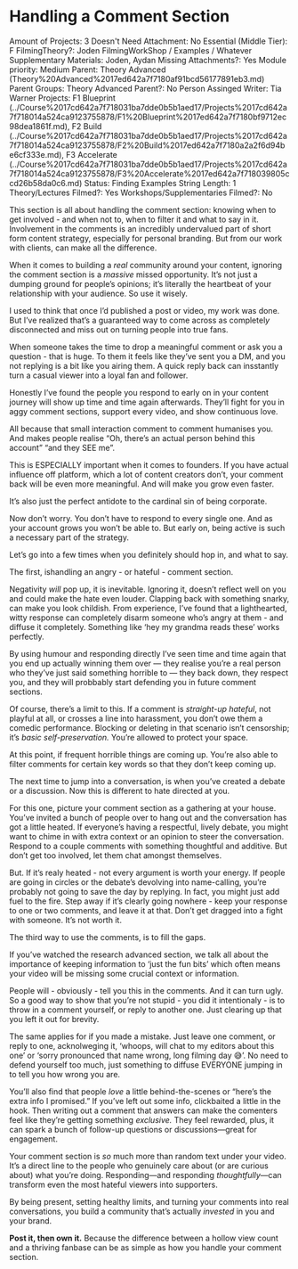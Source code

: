 # Handling a Comment Section

Amount of Projects: 3
Doesn't Need Attachment: No
Essential (Middle Tier): F
FilmingTheory?: Joden
FilmingWorkShop / Examples / Whatever Supplementary Materials: Joden, Aydan
Missing Attachments?: Yes
Module priority: Medium
Parent: Theory Advanced (Theory%20Advanced%2017ed642a7f7180af91bcd56177891eb3.md)
Parent Groups: Theory Advanced
Parent?: No
Person Assinged Writer: Tia Warner
Projects: F1 Blueprint (../Course%2017cd642a7f718031ba7dde0b5b1aed17/Projects%2017cd642a7f718014a524ca9123755878/F1%20Blueprint%2017ed642a7f7180bf9712ec98dea1861f.md), F2 Build (../Course%2017cd642a7f718031ba7dde0b5b1aed17/Projects%2017cd642a7f718014a524ca9123755878/F2%20Build%2017ed642a7f7180a2a2f6d94be6cf333e.md), F3 Accelerate (../Course%2017cd642a7f718031ba7dde0b5b1aed17/Projects%2017cd642a7f718014a524ca9123755878/F3%20Accelerate%2017ed642a7f718039805ccd26b58da0c6.md)
Status: Finding Examples
String Length: 1
Theory/Lectures Filmed?: Yes
Workshops/Supplementaries Filmed?: No

This section is all about handling the comment section: knowing when to get involved - and when not to, when to filter it and what to say in it. Involvement in the comments is an incredibly undervalued part of short form content strategy, especially for personal branding. But from our work with clients, can make all the difference. 

When it comes to building a *real* community around your content, ignoring the comment section is a *massive* missed opportunity. It’s not just a dumping ground for people’s opinions; it’s literally the heartbeat of your relationship with your audience. So use it wisely. 

I used to think that once I’d published a post or video, my work was done. But I’ve realized that’s a guaranteed way to come across as completel*y* disconnected and miss out on turning people into true fans. 

When someone takes the time to drop a meaningful comment or ask you a question - that is huge. To them it feels like they’ve sent you a DM, and you not replying is a bit like you airing them. A quick reply back can insstantly turn a casual viewer into a loyal fan and follower. 

Honestly I’ve found the people you respond to early on in your content journey will show up time and time again afterwards. They’ll fight for you in aggy comment sections, support every video, and show continuous love. 

All because that small interaction comment to comment humanises you. And makes people realise “Oh, there’s an actual person behind this account” “and they SEE me”.

This is ESPECIALLY important when it comes to founders. If you have actual influence off platform, which a lot of content creators don’t, your comment back will be even more meaningful. And will make you grow even faster. 

It’s also just the perfect antidote to the cardinal sin of being corporate. 

Now don’t worry. You don’t have to respond to every single one. And as your account grows you won’t be able to. But early on, being active is such a necessary part of the strategy. 

Let’s go into a few times when you definitely should hop in, and what to say. 

The first, ishandling an angry - or hateful - comment section. 

Negativity *will* pop up, it is inevitable. Ignoring it, doesn’t reflect well on you and could make the hate even louder. Clapping back with something snarky, can make you look childish. From experience, I’ve found that a lighthearted, witty response can completely disarm someone who’s angry at them - and diffuse it completely. Something like ‘hey my grandma reads these’ works perfectly. 

By using humour and responding directly I’ve seen time and time again that you end up actually winning them over — they realise you’re a real person who they’ve just said something horrible to — they back down, they respect you, and they will probbably start defending you in future comment sections. 

Of course, there’s a limit to this. If a comment is *straight-up hateful*, not playful at all, or crosses a line into harassment, you don’t owe them a comedic performance. Blocking or deleting in that scenario isn’t censorship; it’s *basic self-preservation.* You’re allowed to protect your space.

At this point, if frequent horrible things are coming up. You’re also able to filter comments for certain key words so that they don’t keep coming up. 

The next time to jump into a conversation, is when you’ve created a debate or a discussion. Now this is different to hate directed at you. 

For this one, picture your comment section as a gathering at your house.  You’ve invited a bunch of people over to hang out and the conversation has got a little heated. If everyone’s having a respectful, lively debate, you might want to chime in with extra context or an opinion to steer the conversation. Respond to a couple comments with something thoughtful and additive. But don’t get too involved, let them chat amongst themselves. 

But. If it’s realy heated - not every argument is worth your energy. If people are going in circles or the debate’s devolving into name-calling, you’re probably not going to save the day by replying. In fact, you might just add fuel to the fire. Step away if it’s clearly going nowhere - keep your response to one or two comments, and leave it at that. Don’t get dragged into a fight with someone. It’s not worth it. 

The third way to use the comments, is to fill the gaps. 

If you’ve watched the research advanced section, we talk all about the importance of keeping information to ‘just the fun bits’ which often means your video will be missing some crucial context or information. 

People will - obviously - tell you this in the comments. And it can turn ugly. So a good way to show that you’re not stupid - you did it intentionaly - is to throw in a comment yourself, or reply to another one. Just clearing up that you left it out for brevity. 

The same applies for if you made a mistake. Just leave one comment, or reply to one, acknolweging it, ‘whoops, will chat to my editors about this one’ or ‘sorry pronounced that name wrong, long filming day 😅’. No need to defend yourself too much, just something to diffuse EVERYONE jumping in to tell you how wrong you are. 

You’ll also find that people *love* a little behind-the-scenes or “here’s the extra info I promised.” If you’ve left out some info, clickbaited a little in the hook. Then writing out a comment that answers can make the comenters feel like they’re getting something *exclusive.* They feel rewarded, plus, it can spark a bunch of follow-up questions or discussions—great for engagement.

Your comment section is *so* much more than random text under your video. It’s a direct line to the people who genuinely care about (or are curious about) what you’re doing. Responding—and responding *thoughtfully*—can transform even the most hateful viewers into supporters. 

By being present, setting healthy limits, and turning your comments into real conversations, you build a community that’s actually *invested* in you and your brand.

**Post it, then own it.** Because the difference between a hollow view count and a thriving fanbase can be as simple as how you handle your comment section.